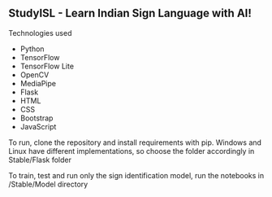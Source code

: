## StudyISL - Learn Indian Sign Language with AI!

Technologies used
- Python
- TensorFlow
- TensorFlow Lite
- OpenCV
- MediaPipe
- Flask
- HTML
- CSS
- Bootstrap
- JavaScript

To run, clone the repository and install requirements with pip. Windows and Linux have different implementations, so choose the folder accordingly in Stable/Flask folder

To train, test and run only the sign identification model, run the notebooks in /Stable/Model directory
